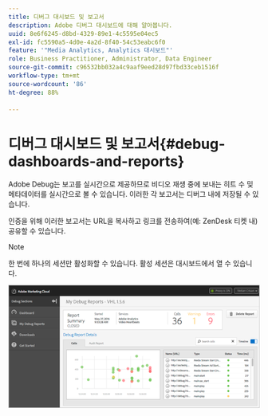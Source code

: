 ```yaml
---
title: 디버그 대시보드 및 보고서
description: Adobe 디버그 대시보드에 대해 알아봅니다.
uuid: 8e6f6245-d8bd-4329-89e1-4c5595e04ec5
exl-id: fc5590a5-4d0e-4a2d-8f40-54c53eabc6f0
feature: '"Media Analytics, Analytics 대시보드"'
role: Business Practitioner, Administrator, Data Engineer
source-git-commit: c96532bb032a4c9aaf9eed28d97fbd33ceb1516f
workflow-type: tm+mt
source-wordcount: '86'
ht-degree: 88%

---
```


# 디버그 대시보드 및 보고서{#debug-dashboards-and-reports}

Adobe Debug는 보고를 실시간으로 제공하므로 비디오 재생 중에 보내는 히트 수 및 메타데이터를 실시간으로 볼 수 있습니다. 이러한 각 보고서는 디버그 내에 저장될 수 있습니다.

인증을 위해 이러한 보고서는 URL을 복사하고 링크를 전송하여(예: ZenDesk 티켓 내) 공유할 수 있습니다.

>[!NOTE]
>
>한 번에 하나의 세션만 활성화할 수 있습니다. 활성 세션은 대시보드에서 열 수 있습니다.

![](assets/debug-dashboard.png)
